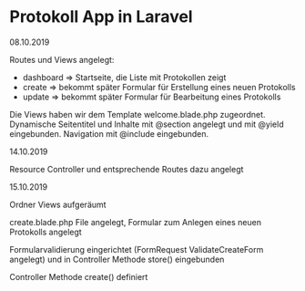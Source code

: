 # Protokoll App in Laravel

08.10.2019

Routes und Views angelegt:
  - dashboard => Startseite, die Liste mit Protokollen zeigt
  - create => bekommt später Formular für Erstellung eines neuen Protokolls
  - update => bekommt später Formular für Bearbeitung eines Protokolls
  
Die Views haben wir dem Template welcome.blade.php zugeordnet.
Dynamische Seitentitel und Inhalte mit @section angelegt und mit @yield eingebunden.
Navigation mit @include eingebunden.

14.10.2019

Resource Controller und entsprechende Routes dazu angelegt

15.10.2019

Ordner Views aufgeräumt

create.blade.php File angelegt, Formular zum Anlegen eines neuen Protokolls angelegt

Formularvalidierung eingerichtet (FormRequest ValidateCreateForm angelegt) und in Controller Methode store() eingebunden

Controller Methode create() definiert
